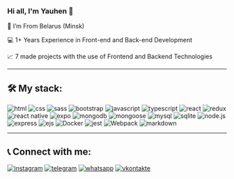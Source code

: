 ### Hi all, I'm Yauhen 👋

📍 I’m From Belarus (Minsk)

💻 1+ Years Experience in Front-end and Back-end Development

📈 7 made projects with the use of Frontend and Backend Technologies

---
## 🛠 My stack:
![html](https://img.shields.io/badge/html-%23E5522C?style=for-the-badge&logo=html5&logoColor=%23fff)
![css](https://img.shields.io/badge/css3-%232D53E5?style=for-the-badge&logo=css3&logoColor=%23fff)
![sass](https://img.shields.io/badge/sass-%23CD689B?style=for-the-badge&logo=sass&logoColor=%23fff)
![bootstrap](https://img.shields.io/badge/bootstrap-%237C19F9?style=for-the-badge&logo=bootstrap&logoColor=%23fff)
![javascript](https://img.shields.io/badge/javascript-%23F7E025?style=for-the-badge&logo=javascript&logoColor=%23fff)
![typescript](https://img.shields.io/badge/typescript-%23087ECE?style=for-the-badge&logo=typescript&logoColor=%23fff)
![react](https://img.shields.io/badge/react-%231082A7?style=for-the-badge&logo=react&logoColor=%23fff)
![redux](https://img.shields.io/badge/redux-%23864BC8?style=for-the-badge&logo=redux&logoColor=%23fff)
![react native](https://img.shields.io/badge/react%20native-%235ED3F3?style=for-the-badge&logo=react&logoColor=%23fff)
![expo](https://img.shields.io/badge/Expo-%232b292b?style=for-the-badge&logo=expo&logoColor=%23fff)
![mongodb](https://img.shields.io/badge/mongodb-%2355AD47?style=for-the-badge&logo=mongodb&logoColor=%23fff)
![mongoose](https://img.shields.io/badge/mongoose-%23880000?style=for-the-badge&logo=mongoose&logoColor=%23fff)
![mysql](https://img.shields.io/badge/mysql-%23E38A08?style=for-the-badge&logo=mysql&logoColor=%23fff)
![sqlite](https://img.shields.io/badge/sqlite-%230986C8?style=for-the-badge&logo=sqlite&logoColor=%23fff)
![node.js](https://img.shields.io/badge/node.js-%238FC708?style=for-the-badge&logo=node.js&logoColor=%23fff)
![express](https://img.shields.io/badge/express-%23000000?style=for-the-badge&logo=express&logoColor=%23fff)
![ejs](https://img.shields.io/badge/ejs-%23BCCB78?style=for-the-badge&logo=ejs&logoColor=%23fff)
![Docker](https://img.shields.io/badge/Docker-%232496ED?style=for-the-badge&logo=Docker&logoColor=%23fff)
![jest](https://img.shields.io/badge/jest-%23CC4B21?style=for-the-badge&logo=jest&logoColor=%23fff)
![Webpack](https://img.shields.io/badge/Webpack-%238DD6F9?style=for-the-badge&logo=Webpack&logoColor=%23fff)
![markdown](https://img.shields.io/badge/markdown-%232B292B?style=for-the-badge&logo=markdown&logoColor=%23fff)

---
## 📞 Connect with me:
[![instagram](https://img.shields.io/badge/instagram-%23e621d6?style=for-the-badge&logo=instagram&logoColor=%23fff)](https://www.instagram.com/kebikov/)
[![telegram](https://img.shields.io/badge/telegram-%2338ACE2?style=for-the-badge&logo=telegram&logoColor=%23fff)](https://t.me/+375296949843)
[![whatsapp](https://img.shields.io/badge/whatsapp-%2349C859?style=for-the-badge&logo=whatsapp&logoColor=%23fff)](https://wa.me/375296949843)
[![vkontakte](https://img.shields.io/badge/vkontakte-%230077FF?style=for-the-badge&logo=vk&logoColor=%23fff)](https://vk.com/id58859701/)
